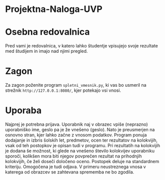 # Projektna-Naloga-UVP
# Osebna redovalnica
Pred vami je redovalnica, v katero lahko študentje vpisujejo svoje rezultate med študijem in imajo nad njimi pregled.
# Zagon
Za zagon poženite program `spletni_vmesnik.py`, ki vas bo usmeril na strežnik `http://127.0.0.1:8080/`, kjer potekajo vsi vnosi.
# Uporaba
Najprej je potrebna prijava. Uporabnik naj v obrazec vpiše (neprazno) uporabniško ime, geslo pa je že vnešeno (geslo). Nato je preusmerjen na osnovno stran, kjer lahko začne z vnosom podatkov. 
Program ponuja dodajanje in izbris šolskih let, predmetov, ocen ter rezultatov na kolokvijih, vsak od teh postopkov je opisan tudi v programu. Pri rezultatih na kolokvijih je dodana še možnost, ki glede na vnešeno število kolokvijev uporabniku sporoči, kolikšen mora biti njegov povprečen rezultat na prihodnjih kolokvijih, če želi doseči določeno oceno. Postopek deluje na standardnem kriteriju. Omogočena je tudi odjava.
V primeru neustreznega vnosa v katerega od obrazcev se zahtevana sprememba ne bo zgodila. 

